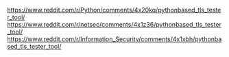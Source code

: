 https://www.reddit.com/r/Python/comments/4x20kq/pythonbased_tls_tester_tool/
https://www.reddit.com/r/netsec/comments/4x1z36/pythonbased_tls_tester_tool/
https://www.reddit.com/r/Information_Security/comments/4x1xbh/pythonbased_tls_tester_tool/
